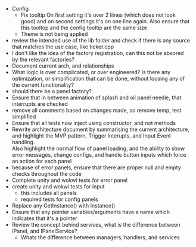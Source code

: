 * Config
    * Fix tooltip
    On first setting it's over 2 liines (which does not look good) and on second settings it's on one line again. Also ensure that this tooltop and the config tooltip are the same size
    * Theme is not being applied 
* review the intended use of the lib folder and check if there is any source that matches the use case, like ticker.cpp
* I don't like the idea of the factory registration, can this not be absored by the relevant factories?
* Document current arch, and relationships
* What logic is over complicated, or over engineered? Is there any optimization, or simplification that can be done, without loosing any of the current functionality?
* should there be a panel factory?
* Ensure that in between animation of splash and oil panel needle, that interrupts are checked
* remove all comments based on changes made, so remove temp, test simplified
* Ensure that all tests now inject using constructor, and not methods
* Rewrite architecture document by summarising the current architecture, and highlight the MVP pattern, Trigger Interupts, and Input Event handling.  
Also highlight the normal flow of panel loading, and the ability to show error messages, change configs, and handle button inputs which force an action for each panel
* because of error panels, ensure that there are proper null and empty checks throughout the code
* Complete unity and wokwi tests for error panel
* create unity and wokwi tests for input
    * this includes all panels
    * required tests for config panels
* Replace any GetInstance() with Instance()
* Ensure that any pointer variables/arguments have a name which indicates that it's a pointer
* Review the concept behind services, what is the difference between IPanel, and IPanelService?
    * Whats the difference between managers, handlers, and services
